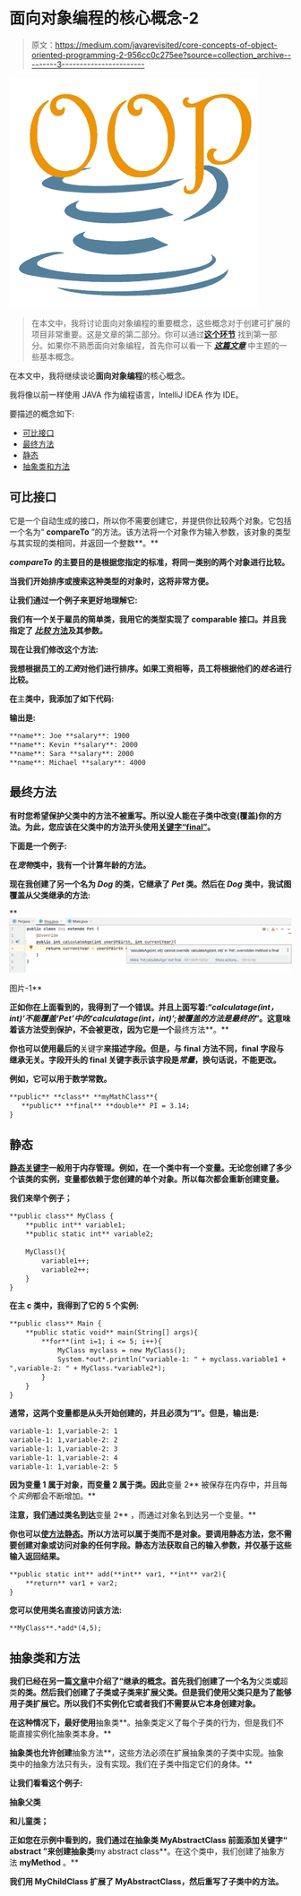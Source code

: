 # 面向对象编程的核心概念-2

> 原文：<https://medium.com/javarevisited/core-concepts-of-object-oriented-programming-2-956cc0c275ee?source=collection_archive---------3----------------------->

![](img/dc7bba007301e3a2e7995e7569d3dbbc.png)

> 在本文中，我将讨论面向对象编程的重要概念，这些概念对于创建可扩展的项目非常重要。这是文章的第二部分。你可以通过[**这个环节**](/geekculture/core-concepts-of-object-oriented-programming-1-49397c7e0cbe) 找到第一部分。如果你不熟悉面向对象编程，首先你可以看一下 [***这篇文章***](https://azizkale.medium.com/basic-concepts-of-oop-77cdaecda561) 中主题的一些基本概念。

在本文中，我将继续谈论**面向对象编程**的核心概念。

我将像以前一样使用 JAVA 作为编程语言，IntelliJ IDEA 作为 IDE。

要描述的概念如下:

*   [可比接口](#edc9)
*   [最终方法](#389c)
*   [静态](#b31c)
*   [抽象类和方法](#8be8)

## 可比接口

它是一个自动生成的接口，所以你不需要创建它，并提供你比较两个对象。它包括一个名为“ **compareTo** ”的方法。该方法将一个对象作为输入参数，该对象的类型与其实现的类相同，并返回一个整数**。**

***compareTo* 的主要目的是根据您指定的标准，将同一类别的两个对象进行比较。**

**当我们开始排序或搜索这种类型的对象时，这将非常方便。**

**让我们通过一个例子来更好地理解它:**

**我们有一个关于雇员的简单类，我用它的类型实现了 comparable 接口。并且我指定了 [*比较* 方法](https://javarevisited.blogspot.com/2011/11/how-to-override-compareto-method-in.html)及其参数。**

**现在让我们修改这个方法:**

**我想根据员工的*工资*对他们进行排序。如果工资相等，员工将根据他们的*姓名*进行比较。**

**在**主**类中，我添加了如下代码:**

**输出是:**

```
**name**: Joe **salary**: 1900
**name**: Kevin **salary**: 2000
**name**: Sara **salary**: 2000
**name**: Michael **salary**: 4000
```

## **最终方法**

**有时您希望保护父类中的方法不被重写。所以没人能在子类中改变(覆盖)你的方法。为此，您应该在父类中的方法开头使用[关键字“**final**”](https://javarevisited.blogspot.com/2013/12/when-to-make-method-final-in-java.html)。**

**下面是一个例子:**

**在*宠物*类中，我有一个计算年龄的方法。**

**现在我创建了另一个名为 *Dog* 的类，它继承了 *Pet* 类。然后在 *Dog* 类中，我试图覆盖从父类继承的方法:**

**[![](img/c70be4b0f3fff2ae154174b56c104ef2.png)](https://javarevisited.blogspot.com/2018/03/finally-java-10-has-var-to-declare-local-variables.html#axzz6qnblZnVj)

图片-1** 

**正如你在上面看到的，我得到了一个错误。并且上面写着:“*calculatage(int，int)‘不能覆盖‘Pet’中的‘calculatage(int，int)’;被覆盖的方法是最终的*”。这意味着该方法受到保护，不会被更改，因为它是一个**最终方法**。**

**你也可以使用最后的**关键字**来描述字段。但是，与 final 方法不同，final 字段与继承无关。字段开头的 final 关键字表示该字段是*常量*，换句话说，不能更改。**

**例如，它可以用于数学常数。**

```
**public** **class** **myMathClass**{
   **public** **final** **double** PI = 3.14;
}
```

## **静态**

**[**静态**关键字](https://www.java67.com/2012/11/10-points-about-static-in-java.html)一般用于内存管理。例如，在一个类中有一个变量。无论您创建了多少个该类的实例，变量都依赖于您创建的单个对象。所以每次都会重新创建变量。**

**我们来举个例子；**

```
**public class** MyClass {
    **public int** variable1;
    **public static int** variable2;

    MyClass(){
        variable1++;
        variable2++;
    }
}
```

**在主 c 类中，我得到了它的 5 个实例:**

```
**public class** Main {
    **public static void** main(String[] args){
        **for**(int i=1; i <= 5; i++){
            MyClass myclass = new MyClass();
            System.*out*.println("variable-1: " + myclass.variable1 + ",variable-2: " + MyClass.*variable2*);
        }
    }
}
```

**通常，这两个变量都是从头开始创建的，并且必须为“1”。但是，输出是:**

```
variable-1: 1,variable-2: 1
variable-1: 1,variable-2: 2
variable-1: 1,variable-2: 3
variable-1: 1,variable-2: 4
variable-1: 1,variable-2: 5
```

**因为变量 1 属于对象，而变量 2 属于类。因此**变量 2** 被保存在内存中，并且每个*实例*都会不断增加。**

**注意，我们通过类名到达**变量 2** ，而通过对象名到达另一个变量。**

**你也可以[使方法**静态**](https://javarevisited.blogspot.com/2013/07/when-to-make-method-static-in-java.html)。所以方法可以属于类而不是对象。要调用静态方法，您不需要创建对象或访问对象的任何字段。静态方法获取自己的输入参数，并仅基于这些输入返回结果。**

```
**public static int** add(**int** var1, **int** var2){
    **return** var1 + var2;
}
```

**您可以使用类名直接访问该方法:**

```
**MyClass**.*add*(4,5);
```

## ****抽象类和方法****

**我们已经在另一篇[文章](/geekculture/core-concepts-of-object-oriented-programming-1-49397c7e0cbe)中介绍了“**继承**的概念。首先我们创建了一个名为**父类**或**超类**的类。然后我们创建了子类或子类来扩展父类。但是我们使用父类只是为了能够用子类扩展它。所以我们不实例化它或者我们不需要从它本身创建对象。**

**在这种情况下，最好使用**抽象类**。抽象类定义了每个子类的行为，但是我们不能直接实例化抽象类本身。**

**抽象类也允许创建**抽象方法**，这些方法必须在扩展抽象类的子类中实现。抽象类中的抽象方法只有头，没有实现。我们在子类中指定它们的身体。**

**让我们看看这个例子:**

**抽象父类**

**和儿童类；**

**正如您在示例中看到的，我们通过在抽象类 **MyAbstractClass** 前面添加关键字“ **abstract** ”来创建抽象类**my abstract class**。在这个类中，我们创建了抽象方法 **myMethod** 。**

**我们用 **MyChildClass** 扩展了 MyAbstractClass，然后重写了子类中的方法。**